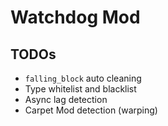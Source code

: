 # Watchdog Mod

## TODOs

- `falling_block` auto cleaning
- Type whitelist and blacklist
- Async lag detection
- Carpet Mod detection (warping)